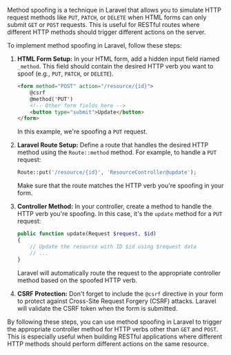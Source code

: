 Method spoofing is a technique in Laravel that allows you to simulate HTTP request methods like `PUT`, `PATCH`, or `DELETE` when HTML forms can only submit `GET` or `POST` requests. This is useful for RESTful routes where different HTTP methods should trigger different actions on the server.

To implement method spoofing in Laravel, follow these steps:

1. **HTML Form Setup:**
   In your HTML form, add a hidden input field named `_method`. This field should contain the desired HTTP verb you want to spoof (e.g., `PUT`, `PATCH`, or `DELETE`).

   ```html
   <form method="POST" action="/resource/{id}">
       @csrf
       @method('PUT')
       <!-- Other form fields here -->
       <button type="submit">Update</button>
   </form>
   ```

   In this example, we're spoofing a `PUT` request.

2. **Laravel Route Setup:**
   Define a route that handles the desired HTTP method using the `Route::method` method. For example, to handle a `PUT` request:

   ```php
   Route::put('/resource/{id}', 'ResourceController@update');
   ```

   Make sure that the route matches the HTTP verb you're spoofing in your form.

3. **Controller Method:**
   In your controller, create a method to handle the HTTP verb you're spoofing. In this case, it's the `update` method for a `PUT` request:

   ```php
   public function update(Request $request, $id)
   {
       // Update the resource with ID $id using $request data
       // ...
   }
   ```

   Laravel will automatically route the request to the appropriate controller method based on the spoofed HTTP verb.

4. **CSRF Protection:**
   Don't forget to include the `@csrf` directive in your form to protect against Cross-Site Request Forgery (CSRF) attacks. Laravel will validate the CSRF token when the form is submitted.

By following these steps, you can use method spoofing in Laravel to trigger the appropriate controller method for HTTP verbs other than `GET` and `POST`. This is especially useful when building RESTful applications where different HTTP methods should perform different actions on the same resource.